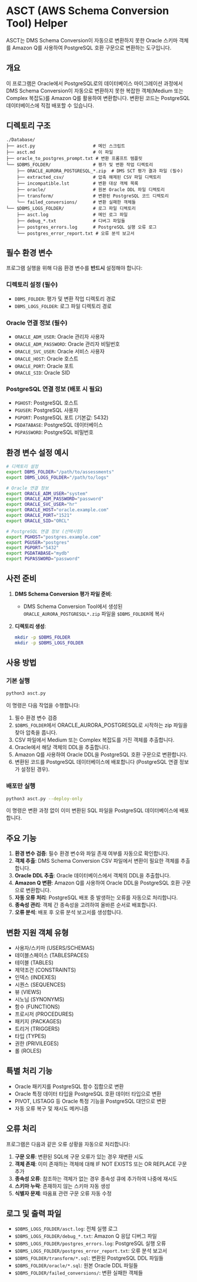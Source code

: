 # ASCT (AWS Schema Conversion Tool) Helper

ASCT는 DMS Schema Conversion이 자동으로 변환하지 못한 Oracle 스키마 객체를 Amazon Q를 사용하여 PostgreSQL 호환 구문으로 변환하는 도구입니다.

## 개요

이 프로그램은 Oracle에서 PostgreSQL로의 데이터베이스 마이그레이션 과정에서 DMS Schema Conversion이 자동으로 변환하지 못한 복잡한 객체(Medium 또는 Complex 복잡도)를 Amazon Q를 활용하여 변환합니다. 변환된 코드는 PostgreSQL 데이터베이스에 직접 배포할 수 있습니다.

## 디렉토리 구조

```
./Database/
├── asct.py                      # 메인 스크립트
├── asct.md                      # 이 파일
├── oracle_to_postgres_prompt.txt # 변환 프롬프트 템플릿
└── $DBMS_FOLDER/                # 평가 및 변환 작업 디렉토리
    ├── ORACLE_AURORA_POSTGRESQL_*.zip  # DMS SCT 평가 결과 파일 (필수)
    ├── extracted_csv/           # 압축 해제된 CSV 파일 디렉토리
    ├── incompatible.lst         # 변환 대상 객체 목록
    ├── oracle/                  # 원본 Oracle DDL 파일 디렉토리
    ├── transform/               # 변환된 PostgreSQL 코드 디렉토리
    └── failed_conversions/      # 변환 실패한 객체들
└── $DBMS_LOGS_FOLDER/           # 로그 파일 디렉토리
    ├── asct.log                 # 메인 로그 파일
    ├── debug_*.txt              # 디버그 파일들
    ├── postgres_errors.log      # PostgreSQL 실행 오류 로그
    └── postgres_error_report.txt # 오류 분석 보고서
```

## 필수 환경 변수

프로그램 실행을 위해 다음 환경 변수를 **반드시** 설정해야 합니다:

### 디렉토리 설정 (필수)
- `DBMS_FOLDER`: 평가 및 변환 작업 디렉토리 경로
- `DBMS_LOGS_FOLDER`: 로그 파일 디렉토리 경로

### Oracle 연결 정보 (필수)
- `ORACLE_ADM_USER`: Oracle 관리자 사용자
- `ORACLE_ADM_PASSWORD`: Oracle 관리자 비밀번호
- `ORACLE_SVC_USER`: Oracle 서비스 사용자
- `ORACLE_HOST`: Oracle 호스트
- `ORACLE_PORT`: Oracle 포트
- `ORACLE_SID`: Oracle SID

### PostgreSQL 연결 정보 (배포 시 필요)
- `PGHOST`: PostgreSQL 호스트
- `PGUSER`: PostgreSQL 사용자
- `PGPORT`: PostgreSQL 포트 (기본값: 5432)
- `PGDATABASE`: PostgreSQL 데이터베이스
- `PGPASSWORD`: PostgreSQL 비밀번호

## 환경 변수 설정 예시

```bash
# 디렉토리 설정
export DBMS_FOLDER="/path/to/assessments"
export DBMS_LOGS_FOLDER="/path/to/logs"

# Oracle 연결 정보
export ORACLE_ADM_USER="system"
export ORACLE_ADM_PASSWORD="password"
export ORACLE_SVC_USER="hr"
export ORACLE_HOST="oracle.example.com"
export ORACLE_PORT="1521"
export ORACLE_SID="ORCL"

# PostgreSQL 연결 정보 (선택사항)
export PGHOST="postgres.example.com"
export PGUSER="postgres"
export PGPORT="5432"
export PGDATABASE="mydb"
export PGPASSWORD="password"
```

## 사전 준비

1. **DMS Schema Conversion 평가 파일 준비**:
   - DMS Schema Conversion Tool에서 생성된 `ORACLE_AURORA_POSTGRESQL*.zip` 파일을 `$DBMS_FOLDER`에 복사

2. **디렉토리 생성**:
   ```bash
   mkdir -p $DBMS_FOLDER
   mkdir -p $DBMS_LOGS_FOLDER
   ```

## 사용 방법

### 기본 실행

```bash
python3 asct.py
```

이 명령은 다음 작업을 수행합니다:
1. 필수 환경 변수 검증
2. `$DBMS_FOLDER`에서 ORACLE_AURORA_POSTGRESQL로 시작하는 zip 파일을 찾아 압축을 풉니다.
3. CSV 파일에서 Medium 또는 Complex 복잡도를 가진 객체를 추출합니다.
4. Oracle에서 해당 객체의 DDL을 추출합니다.
5. Amazon Q를 사용하여 Oracle DDL을 PostgreSQL 호환 구문으로 변환합니다.
6. 변환된 코드를 PostgreSQL 데이터베이스에 배포합니다 (PostgreSQL 연결 정보가 설정된 경우).

### 배포만 실행

```bash
python3 asct.py --deploy-only
```

이 명령은 변환 과정 없이 이미 변환된 SQL 파일을 PostgreSQL 데이터베이스에 배포합니다.

## 주요 기능

1. **환경 변수 검증**: 필수 환경 변수와 파일 존재 여부를 자동으로 확인합니다.
2. **객체 추출**: DMS Schema Conversion CSV 파일에서 변환이 필요한 객체를 추출합니다.
3. **Oracle DDL 추출**: Oracle 데이터베이스에서 객체의 DDL을 추출합니다.
4. **Amazon Q 변환**: Amazon Q를 사용하여 Oracle DDL을 PostgreSQL 호환 구문으로 변환합니다.
5. **자동 오류 처리**: PostgreSQL 배포 중 발생하는 오류를 자동으로 처리합니다.
6. **종속성 관리**: 객체 간 종속성을 고려하여 올바른 순서로 배포합니다.
7. **오류 분석**: 배포 후 오류 분석 보고서를 생성합니다.

## 변환 지원 객체 유형

- 사용자/스키마 (USERS/SCHEMAS)
- 테이블스페이스 (TABLESPACES)
- 테이블 (TABLES)
- 제약조건 (CONSTRAINTS)
- 인덱스 (INDEXES)
- 시퀀스 (SEQUENCES)
- 뷰 (VIEWS)
- 시노님 (SYNONYMS)
- 함수 (FUNCTIONS)
- 프로시저 (PROCEDURES)
- 패키지 (PACKAGES)
- 트리거 (TRIGGERS)
- 타입 (TYPES)
- 권한 (PRIVILEGES)
- 롤 (ROLES)

## 특별 처리 기능

- Oracle 패키지를 PostgreSQL 함수 집합으로 변환
- Oracle 특정 데이터 타입을 PostgreSQL 호환 데이터 타입으로 변환
- PIVOT, LISTAGG 등 Oracle 특정 기능을 PostgreSQL 대안으로 변환
- 자동 오류 복구 및 재시도 메커니즘

## 오류 처리

프로그램은 다음과 같은 오류 상황을 자동으로 처리합니다:

1. **구문 오류**: 변환된 SQL에 구문 오류가 있는 경우 재변환 시도
2. **객체 존재**: 이미 존재하는 객체에 대해 IF NOT EXISTS 또는 OR REPLACE 구문 추가
3. **종속성 오류**: 참조하는 객체가 없는 경우 종속성 큐에 추가하여 나중에 재시도
4. **스키마 누락**: 존재하지 않는 스키마 자동 생성
5. **식별자 문제**: 따옴표 관련 구문 오류 자동 수정

## 로그 및 출력 파일

- `$DBMS_LOGS_FOLDER/asct.log`: 전체 실행 로그
- `$DBMS_LOGS_FOLDER/debug_*.txt`: Amazon Q 응답 디버그 파일
- `$DBMS_LOGS_FOLDER/postgres_errors.log`: PostgreSQL 실행 오류
- `$DBMS_LOGS_FOLDER/postgres_error_report.txt`: 오류 분석 보고서
- `$DBMS_FOLDER/transform/*.sql`: 변환된 PostgreSQL DDL 파일들
- `$DBMS_FOLDER/oracle/*.sql`: 원본 Oracle DDL 파일들
- `$DBMS_FOLDER/failed_conversions/`: 변환 실패한 객체들
